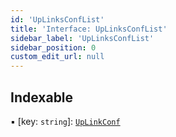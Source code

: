 ```yaml
---
id: 'UpLinksConfList'
title: 'Interface: UpLinksConfList'
sidebar_label: 'UpLinksConfList'
sidebar_position: 0
custom_edit_url: null
---
```


## Indexable

▪ [key: `string`]: [`UpLinkConf`](UpLinkConf.md)
